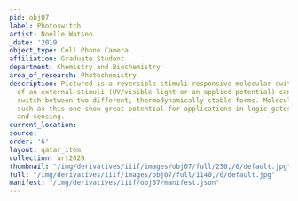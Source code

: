 ```yaml
---
pid: obj07
label: Photoswitch
artist: Noelle Watson
_date: '2019'
object_type: Cell Phone Camera
affiliation: Graduate Student
department: Chemistry and Biochemistry
area_of_research: Photochemistry
description: Pictured is a reversible stimuli-responsive molecular switch. Application
  of an external stimuli (UV/visible light or an applied potential) can be used to
  switch between two different, thermodynamically stable forms. Molecular switches
  such as this one show great potential for applications in logic gates, photochromics,
  and sensing.
current_location: 
source: 
order: '6'
layout: qatar_item
collection: art2020
thumbnail: "/img/derivatives/iiif/images/obj07/full/250,/0/default.jpg"
full: "/img/derivatives/iiif/images/obj07/full/1140,/0/default.jpg"
manifest: "/img/derivatives/iiif/obj07/manifest.json"
---
```


